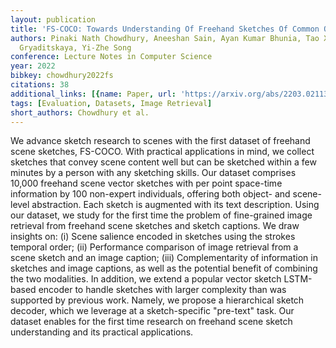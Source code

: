 ```yaml
---
layout: publication
title: 'FS-COCO: Towards Understanding Of Freehand Sketches Of Common Objects In Context'
authors: Pinaki Nath Chowdhury, Aneeshan Sain, Ayan Kumar Bhunia, Tao Xiang, Yulia
  Gryaditskaya, Yi-Zhe Song
conference: Lecture Notes in Computer Science
year: 2022
bibkey: chowdhury2022fs
citations: 38
additional_links: [{name: Paper, url: 'https://arxiv.org/abs/2203.02113'}]
tags: [Evaluation, Datasets, Image Retrieval]
short_authors: Chowdhury et al.
---
```

We advance sketch research to scenes with the first dataset of freehand scene
sketches, FS-COCO. With practical applications in mind, we collect sketches
that convey scene content well but can be sketched within a few minutes by a
person with any sketching skills. Our dataset comprises 10,000 freehand scene
vector sketches with per point space-time information by 100 non-expert
individuals, offering both object- and scene-level abstraction. Each sketch is
augmented with its text description. Using our dataset, we study for the first
time the problem of fine-grained image retrieval from freehand scene sketches
and sketch captions. We draw insights on: (i) Scene salience encoded in
sketches using the strokes temporal order; (ii) Performance comparison of image
retrieval from a scene sketch and an image caption; (iii) Complementarity of
information in sketches and image captions, as well as the potential benefit of
combining the two modalities. In addition, we extend a popular vector sketch
LSTM-based encoder to handle sketches with larger complexity than was supported
by previous work. Namely, we propose a hierarchical sketch decoder, which we
leverage at a sketch-specific "pre-text" task. Our dataset enables for the
first time research on freehand scene sketch understanding and its practical
applications.